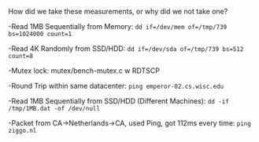 How did we take these measurements, or why did we not take one?


-Read 1MB Sequentially from Memory: `dd if=/dev/mem of=/tmp/739 bs=1024000 count=1`


-Read 4K Randomly from SSD/HDD: `dd if=/dev/sda of=/tmp/739 bs=512 count=8`


-Mutex lock: mutex/bench-mutex.c w RDTSCP


-Round Trip within same datacenter: `ping emperor-02.cs.wisc.edu`


-Read 1MB Sequentially from SSD/HDD (Different Machines): `dd -if /tmp/1MB.dat -of /dev/null`


-Packet from CA->Netherlands->CA, used Ping, got 112ms every time: `ping  ziggo.nl`

